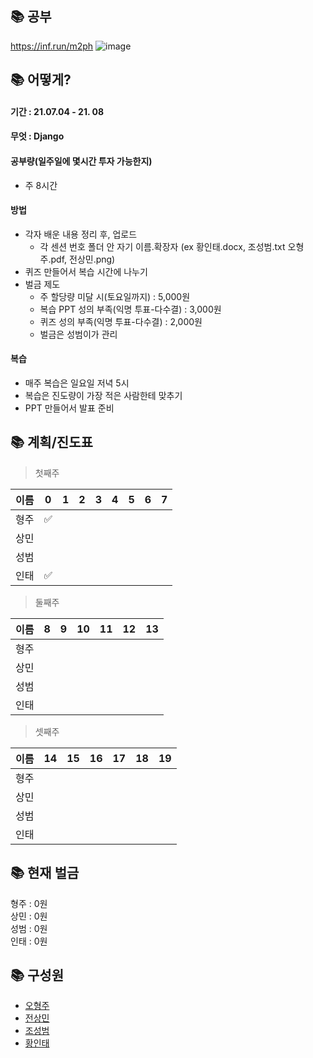 
## 📚 공부
https://inf.run/m2ph
![image](https://user-images.githubusercontent.com/45033215/124384360-c5edb200-dd0b-11eb-9e2a-7209f2231c9a.png)

## 📚 어떻게?
#### 기간 : 21.07.04 - 21. 08
#### 무엇 : Django
#### 공부량(일주일에 몇시간 투자 가능한지)
* 주 8시간
#### 방법
* 각자 배운 내용 정리 후, 업로드
  * 각 센션 번호 폴더 안 자기 이름.확장자 (ex 황인태.docx, 조성범.txt 오형주.pdf, 전상민.png)
* 퀴즈 만들어서 복습 시간에 나누기
* 벌금 제도
  * 주 할당량 미달 시(토요일까지) : 5,000원
  * 복습 PPT 성의 부족(익명 투표-다수결) : 3,000원 
  * 퀴즈 성의 부족(익명 투표-다수결) : 2,000원
  * 벌금은 성범이가 관리
#### 복습
* 매주 복습은 일요일 저녁 5시
* 복습은 진도량이 가장 적은 사람한테 맞추기
* PPT 만들어서 발표 준비


## 📚 계획/진도표
> 첫째주

|이름|0|1|2|3|4|5|6|7|
|------|---|---|---|---|---|---|---|---|
|형주|✅||||||||
|상민|||||||||
|성범|||||||||
|인태|✅||||||||

> 둘째주

|이름|8|9|10|11|12|13|
|------|---|---|---|---|---|---|
|형주|||||||
|상민|||||||
|성범|||||||
|인태|||||||

> 셋째주

|이름|14|15|16|17|18|19|
|------|---|---|---|---|---|---|
|형주|||||||
|상민|||||||
|성범|||||||
|인태|||||||

## 📚 현재 벌금
형주 : 0원  
상민 : 0원  
성범 : 0원  
인태 : 0원  

## 📚 구성원
* [오형주](https://github.com/Loonie95)  
* [전상민](https://github.com/sangmandu)  
* [조성범](https://github.com/KrDmitri)  
* [황인태](https://github.com/Inte-H)  

